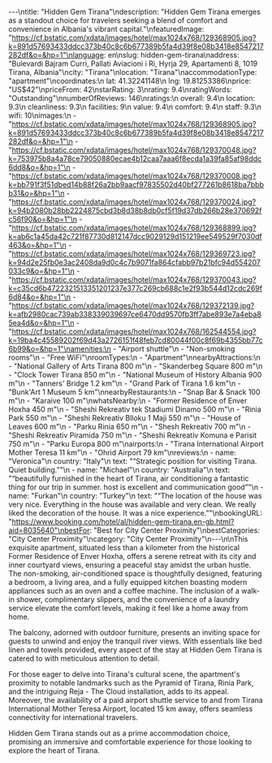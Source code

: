 ---\ntitle: "Hidden Gem Tirana"\ndescription: "Hidden Gem Tirana emerges as a standout choice for travelers seeking a blend of comfort and convenience in Albania's vibrant capital."\nfeaturedImage: "https://cf.bstatic.com/xdata/images/hotel/max1024x768/129368905.jpg?k=891d57693433ddcc373b40c8c6b677389b5fa4d39f8e08b3418e8547217282df&o=&hp=1"\nlanguage: en\nslug: hidden-gem-tirana\naddress: "Bulevardi Bajram Curri, Pallati Aviacioni i Ri, Hyrja 29, Apartamenti 8, 1019 Tirana, Albania"\ncity: "Tirana"\nlocation: "Tirana"\naccommodationType: "apartment"\ncoordinates:\n  lat: 41.32241148\n  lng: 19.81253386\nprice: "US$42"\npriceFrom: 42\nstarRating: 3\nrating: 9.4\nratingWords: "Outstanding"\nnumberOfReviews: 146\nratings:\n  overall: 9.4\n  location: 9.3\n  cleanliness: 9.3\n  facilities: 9\n  value: 9.4\n  comfort: 9.4\n  staff: 9.3\n  wifi: 10\nimages:\n  - "https://cf.bstatic.com/xdata/images/hotel/max1024x768/129368905.jpg?k=891d57693433ddcc373b40c8c6b677389b5fa4d39f8e08b3418e8547217282df&o=&hp=1"\n  - "https://cf.bstatic.com/xdata/images/hotel/max1024x768/129370048.jpg?k=753975b8a4a78ce79050880ecae4b12caa7aaa6f8ecda1a39fa85af98ddc6dd8&o=&hp=1"\n  - "https://cf.bstatic.com/xdata/images/hotel/max1024x768/129370008.jpg?k=bb791f3f51dbed14b88f26a2bb9aacf97835502d40bf277261b8618ba7bbbb31&o=&hp=1"\n  - "https://cf.bstatic.com/xdata/images/hotel/max1024x768/129370024.jpg?k=94b2080b28bb2224875cbd3b8d38b8db0cf5f19d37db266b28e370692fc56f90&o=&hp=1"\n  - "https://cf.bstatic.com/xdata/images/hotel/max1024x768/129368899.jpg?k=ab6c1a45da42c721f87730d812147dcc9029129d151219ee549529f7030df463&o=&hp=1"\n  - "https://cf.bstatic.com/xdata/images/hotel/max1024x768/129369723.jpg?k=94d2e25fb0e3ac2408da9d0c4c7b9071fa864cfabb97b21bfc94d554207033c9&o=&hp=1"\n  - "https://cf.bstatic.com/xdata/images/hotel/max1024x768/129370043.jpg?k=c35cd6b4722321513351201237e377c269cb688c1e2f93b544d12cdc269f6d84&o=&hp=1"\n  - "https://cf.bstatic.com/xdata/images/hotel/max1024x768/129372139.jpg?k=afb2980cac739ab338339039697ce6470dd9570fb3ff7abe893e7a4eba85ea4d&o=&hp=1"\n  - "https://cf.bstatic.com/xdata/images/hotel/max1024x768/162544554.jpg?k=19ba4c45589202f69d43a2726151f48feb7cd80044f00c8f69b4355bb77c6b99&o=&hp=1"\namenities:\n  - "Airport shuttle"\n  - "Non-smoking rooms"\n  - "Free WiFi"\nroomTypes:\n  - "Apartment"\nnearbyAttractions:\n  - "National Gallery of Arts Tirana 800 m"\n  - "Skanderbeg Square 800 m"\n  - "Clock Tower Tirana 850 m"\n  - "National Museum of History Albania 900 m"\n  - "Tanners' Bridge 1.2 km"\n  - "Grand Park of Tirana 1.6 km"\n  - "Bunk'Art 1 Museum 5 km"\nnearbyRestaurants:\n  - "Snap Bar & Snack 100 m"\n  - "Karaive 100 m"\nwhatsNearby:\n  - "Former Residence of Enver Hoxha 450 m"\n  - "Sheshi Rekreativ tek Stadiumi Dinamo 500 m"\n  - "Rinia Park 550 m"\n  - "Sheshi Rekreativ Blloku 1 Maji 550 m"\n  - "House of Leaves 600 m"\n  - "Parku Rinia 650 m"\n  - "Shesh Rekreativ 700 m"\n  - "Sheshi Rekreativ Piramida 750 m"\n  - "Sheshi Rekreativ Komuna e Parisit 750 m"\n  - "Parku Europa 800 m"\nairports:\n  - "Tirana International Airport Mother Teresa 11 km"\n  - "Ohrid Airport 79 km"\nreviews:\n  - name: "Veronica"\n    country: "Italy"\n    text: "“Strategic position for visiting Tirana.
Quiet building.”"\n  - name: "Michael"\n    country: "Australia"\n    text: "“beautifully furnished in the heart of Tirana, air conditioning a fantastic thing for our trip in summer. host is excellent and communication good”"\n  - name: "Furkan"\n    country: "Turkey"\n    text: "“The location of the house was very nice. Everything in the house was available and very clean. We really liked the decoration of the house. It was a nice experience.”"\nbookingURL: "https://www.booking.com/hotel/al/hidden-gem-tirana.en-gb.html?aid=8035640"\nbestFor: "Best for City Center Proximity"\nbestCategories: "City Center Proximity"\ncategory: "City Center Proximity"\n---\n\nThis exquisite apartment, situated less than a kilometer from the historical Former Residence of Enver Hoxha, offers a serene retreat with its city and inner courtyard views, ensuring a peaceful stay amidst the urban hustle. The non-smoking, air-conditioned space is thoughtfully designed, featuring a bedroom, a living area, and a fully equipped kitchen boasting modern appliances such as an oven and a coffee machine. The inclusion of a walk-in shower, complimentary slippers, and the convenience of a laundry service elevate the comfort levels, making it feel like a home away from home.

The balcony, adorned with outdoor furniture, presents an inviting space for guests to unwind and enjoy the tranquil river views. With essentials like bed linen and towels provided, every aspect of the stay at Hidden Gem Tirana is catered to with meticulous attention to detail.

For those eager to delve into Tirana's cultural scene, the apartment's proximity to notable landmarks such as the Pyramid of Tirana, Rinia Park, and the intriguing Reja - The Cloud installation, adds to its appeal. Moreover, the availability of a paid airport shuttle service to and from Tirana International Mother Teresa Airport, located 15 km away, offers seamless connectivity for international travelers.

Hidden Gem Tirana stands out as a prime accommodation choice, promising an immersive and comfortable experience for those looking to explore the heart of Tirana.